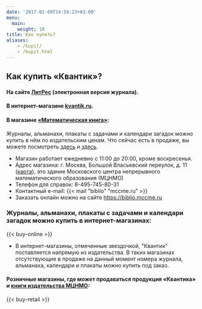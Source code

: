 ```yaml
---
date: '2017-02-09T14:58:23+03:00'
menu:
  main:
    weight: 10
title: Как купить?
aliases:
    - /kupit/
    - /kupit.html
---
```


## Как купить «Квантик»?

#### На сайте [ЛитРес](https://www.litres.ru/serii-knig/zhurnal-kvantik-2018/) (электронная версия журнала).

#### В интернет-магазине [kvantik.ru](http://kvantik.ru).

#### В магазине [«Математическая книга»](http://biblio.mccme.ru/shop/contacts):

 Журналы, альманахи, плакаты с задачами и календари загадок можно купить в нём по издательским ценам. Что сейчас есть в продаже, вы можете посмотреть [здесь](http://biblio.mccme.ru/shop/detail/journals/152) и [здесь](http://biblio.mccme.ru/shop/price/all?order=field_book_year_value&sort=desc&field_bookcreators_value=&field_titleplusizdanie_value=%D0%9A%D0%B2%D0%B0%D0%BD%D1%82%D0%B8%D0%BA&tid_1=All&field_book_year_value_op=%3D&field_book_year_value%5Bvalue%5D=&field_book_year_value%5Bmin%5D=&field_book_year_value%5Bmax%5D=&field_price_value_op=%3D&field_price_value%5Bvalue%5D=&field_price_value%5Bmin%5D=&field_price_value%5Bmax%5D=).  

* Магазин работает ежедневно с 11:00 до 20:00, кроме воскресенья.  
* Адрес магазина: г. Москва, Большой Власьевский переулок, д. 11 ([карта](http://www.mccme.ru/head/address.html)), это здание Московского центра непрерывного математического образования (МЦНМО)  
* Телефон для справок: 8-495-745-80-31  
* Контактный e-mail: {{< mail "biblio" "mccme.ru" >}}
* Заказать онлайн можно на сайте https://biblio.mccme.ru

### Журналы, альманахи, плакаты с задачами и календари загадок можно купить в интернет-магазинах: 

{{< buy-online >}}

* В интернет-магазины, отмеченные звездочкой, "Квантик" поставляется напрямую из издательства. В таких магазинах отсутствующие в продаже на данный момент номера журнала, альманаха, календари и плакаты можно купить под заказ.

#### Розничные магазины, где может продаваться продукция «Квантика» и [книги издательства МЦНМО](http://biblio.mccme.ru/books?order=field_book_year_value&sort=desc):

{{< buy-retail >}}

